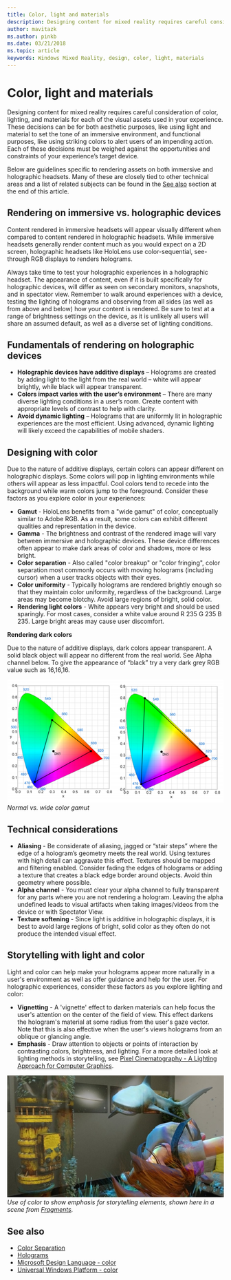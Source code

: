 ```yaml
---
title: Color, light and materials
description: Designing content for mixed reality requires careful consideration of color, lighting, and materials for each of the visual assets used in your experience.
author: mavitazk
ms.author: pinkb 
ms.date: 03/21/2018
ms.topic: article
keywords: Windows Mixed Reality, design, color, light, materials
---
```




# Color, light and materials

Designing content for mixed reality requires careful consideration of color, lighting, and materials for each of the visual assets used in your experience. These decisions can be for both aesthetic purposes, like using light and material to set the tone of an immersive environment, and functional purposes, like using striking colors to alert users of an impending action. Each of these decisions must be weighed against the opportunities and constraints of your experience’s target device.

Below are guidelines specific to rendering assets on both immersive and holographic headsets. Many of these are closely tied to other technical areas and a list of related subjects can be found in the [See also](color,-light-and-materials.md#see-also) section at the end of this article.

## Rendering on immersive vs. holographic devices

Content rendered in immersive headsets will appear visually different when compared to content rendered in holographic headsets. While immersive headsets generally render content much as you would expect on a 2D screen, holographic headsets like HoloLens use color-sequential, see-through RGB displays to renders holograms.

Always take time to test your holographic experiences in a holographic headset. The appearance of content, even if it is built specifically for holographic devices, will differ as seen on secondary monitors, snapshots, and in spectator view. Remember to walk around experiences with a device, testing the lighting of holograms and observing from all sides (as well as from above and below) how your content is rendered. Be sure to test at a range of brightness settings on the device, as it is unlikely all users will share an assumed default, as well as a diverse set of lighting conditions.

## Fundamentals of rendering on holographic devices
* **Holographic devices have additive displays** – Holograms are created by adding light to the light from the real world – white will appear brightly, while black will appear transparent.
* **Colors impact varies with the user’s environment** – There are many diverse lighting conditions in a user’s room. Create content with appropriate levels of contrast to help with clarity.
* **Avoid dynamic lighting** – Holograms that are uniformly lit in holographic experiences are the most efficient. Using advanced, dynamic lighting will likely exceed the capabilities of mobile shaders.

## Designing with color

Due to the nature of additive displays, certain colors can appear different on holographic displays. Some colors will pop in lighting environments while others will appear as less impactful. Cool colors tend to recede into the background while warm colors jump to the foreground. Consider these factors as you explore color in your experiences:
* **Gamut** - HoloLens benefits from a "wide gamut" of color, conceptually similar to Adobe RGB. As a result, some colors can exhibit different qualities and representation in the device.
* **Gamma** - The brightness and contrast of the rendered image will vary between immersive and holographic devices. These device differences often appear to make dark areas of color and shadows, more or less bright.
* **Color separation** - Also called "color breakup" or "color fringing", color separation most commonly occurs with moving holograms (including cursor) when a user tracks objects with their eyes.
* **Color uniformity** - Typically holograms are rendered brightly enough so that they maintain color uniformity, regardless of the background. Large areas may become blotchy. Avoid large regions of bright, solid color.
* **Rendering light colors** - White appears very bright and should be used sparingly. For most cases, consider a white value around R 235 G 235 B 235. Large bright areas may cause user discomfort.

**Rendering dark colors**

Due to the nature of additive displays, dark colors appear transparent. A solid black object will appear no different from the real world. See Alpha channel below. To give the appearance of “black” try a very dark grey RGB value such as 16,16,16.

![Normal vs. wide color gamut](images/640px-widegamut.png)<br>
*Normal vs. wide color gamut*

## Technical considerations
* **Aliasing** - Be considerate of aliasing, jagged or “stair steps” where the edge of a hologram’s geometry meets the real world. Using textures with high detail can aggravate this effect. Textures should be mapped and filtering enabled. Consider fading the edges of holograms or adding a texture that creates a black edge border around objects. Avoid thin geometry where possible.
* **Alpha channel** - You must clear your alpha channel to fully transparent for any parts where you are not rendering a hologram. Leaving the alpha undefined leads to visual artifacts when taking images/videos from the device or with Spectator View.
* **Texture softening** - Since light is additive in holographic displays, it is best to avoid large regions of bright, solid color as they often do not produce the intended visual effect.

## Storytelling with light and color

Light and color can help make your holograms appear more naturally in a user's environment as well as offer guidance and help for the user. For holographic experiences, consider these factors as you explore lighting and color:
* **Vignetting** - A 'vignette' effect to darken materials can help focus the user's attention on the center of the field of view. This effect darkens the hologram's material at some radius from the user's gaze vector. Note that this is also effective when the user's views holograms from an oblique or glancing angle.
* **Emphasis** - Draw attention to objects or points of interaction by contrasting colors, brightness, and lighting. For a more detailed look at lighting methods in storytelling, see [Pixel Cinematography - A Lighting Approach for Computer Graphics](http://media.siggraph.org/education/cgsource/Archive/ConfereceCourses/S96/course30.pdf).

![Use of color to show emphasis for storytelling elements, shown here in a scene from Fragments.](images/640px-fragments.jpg)<br>
*Use of color to show emphasis for storytelling elements, shown here in a scene from [Fragments](http://www.microsoft.com/en-us/hololens/apps/fragments).*

## See also
* [Color Separation](hologram-stability.md#color-separation)
* [Holograms](hologram.md)
* [Microsoft Design Language - color](https://www.microsoft.com/en-us/design/color)
* [Universal Windows Platform - color](https://docs.microsoft.com/windows/uwp/style/color)

